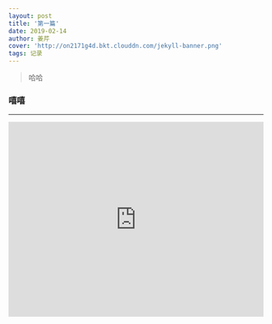```yaml
---
layout: post
title: '第一篇'
date: 2019-02-14
author: 姜芹
cover: 'http://on2171g4d.bkt.clouddn.com/jekyll-banner.png'
tags: 记录
---
```


> 哈哈

### 嘻嘻

---

<audio  autoplay="autoplay">
  <source src="http://merryyou.cn/lover/music/gu_niang.mp3" type="audio/mpeg" />
Your browser does not support the audio element.
</audio>

<iframe type="text/html" width="100%" height="385" src="http://www.youtube.com/embed/gfmjMWjn-Xg" frameborder="0"></iframe>
